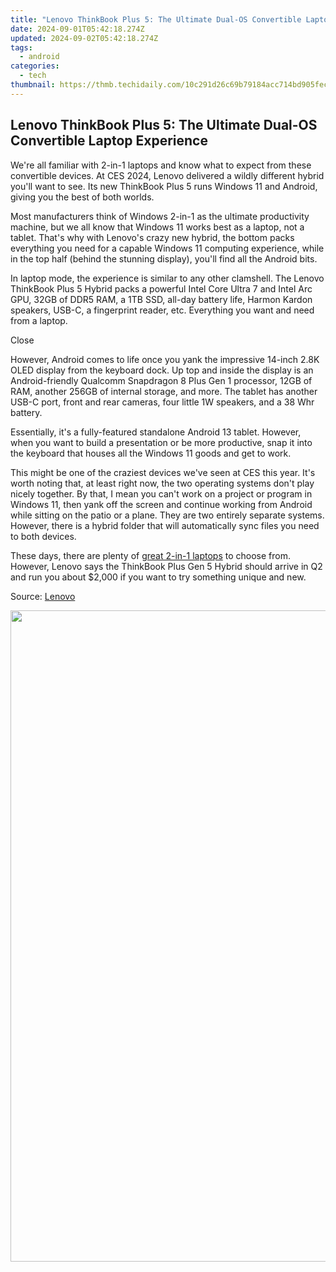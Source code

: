 ```yaml
---
title: "Lenovo ThinkBook Plus 5: The Ultimate Dual-OS Convertible Laptop Experience"
date: 2024-09-01T05:42:18.274Z
updated: 2024-09-02T05:42:18.274Z
tags:
  - android
categories:
  - tech
thumbnail: https://thmb.techidaily.com/10c291d26c69b79184acc714bd905fecf227774d1628ff4b17b2024d943bf02d.jpg
---
```


## Lenovo ThinkBook Plus 5: The Ultimate Dual-OS Convertible Laptop Experience

We're all familiar with 2-in-1 laptops and know what to expect from these convertible devices. At CES 2024, Lenovo delivered a wildly different hybrid you'll want to see. Its new ThinkBook Plus 5 runs Windows 11 and Android, giving you the best of both worlds.

 Most manufacturers think of Windows 2-in-1 as the ultimate productivity machine, but we all know that Windows 11 works best as a laptop, not a tablet. That's why with Lenovo's crazy new hybrid, the bottom packs everything you need for a capable Windows 11 computing experience, while in the top half (behind the stunning display), you'll find all the Android bits.

 In laptop mode, the experience is similar to any other clamshell. The Lenovo ThinkBook Plus 5 Hybrid packs a powerful Intel Core Ultra 7 and Intel Arc GPU, 32GB of DDR5 RAM, a 1TB SSD, all-day battery life, Harmon Kardon speakers, USB-C, a fingerprint reader, etc. Everything you want and need from a laptop.

Close 

 However, Android comes to life once you yank the impressive 14-inch 2.8K OLED display from the keyboard dock. Up top and inside the display is an Android-friendly Qualcomm Snapdragon 8 Plus Gen 1 processor, 12GB of RAM, another 256GB of internal storage, and more. The tablet has another USB-C port, front and rear cameras, four little 1W speakers, and a 38 Whr battery.

 Essentially, it's a fully-featured standalone Android 13 tablet. However, when you want to build a presentation or be more productive, snap it into the keyboard that houses all the Windows 11 goods and get to work.

 This might be one of the craziest devices we've seen at CES this year. It's worth noting that, at least right now, the two operating systems don't play nicely together. By that, I mean you can't work on a project or program in Windows 11, then yank off the screen and continue working from Android while sitting on the patio or a plane. They are two entirely separate systems. However, there is a hybrid folder that will automatically sync files you need to both devices.

 These days, there are plenty of [great 2-in-1 laptops](https://tech-recovery.techidaily.com/solving-the-reset-failed-there-was-an-error-message-on-windows/) to choose from. However, Lenovo says the ThinkBook Plus Gen 5 Hybrid should arrive in Q2 and run you about $2,000 if you want to try something unique and new.

 Source: [Lenovo](https://shop-links.co/link/?exclusive=1&publisher_slug=itechdaily19598&url=https%3A%2F%2Fnews.lenovo.com%2Fpressroom%2Fpress-releases%2Fai-powered-creativity-productivity-devices-solutions-ces-2024%2F)

<ins class="adsbygoogle"
     style="display:block"
     data-ad-format="autorelaxed"
     data-ad-client="ca-pub-7571918770474297"
     data-ad-slot="1223367746"></ins>



<ins class="adsbygoogle"
     style="display:block"
     data-ad-client="ca-pub-7571918770474297"
     data-ad-slot="8358498916"
     data-ad-format="auto"
     data-full-width-responsive="true"></ins>



<!-- affiliate ads begin -->
<a href="https://tokenmetrics.sjv.io/c/5597632/1864921/20702" target="_top" id="1864921"><img src="//a.impactradius-go.com/display-ad/20702-1864921" border="0" alt="" width="1251" height="1042"/></a>
<!-- affiliate ads end -->